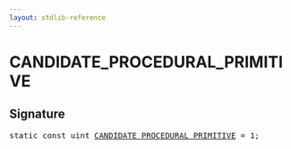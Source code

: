 ```yaml
---
layout: stdlib-reference
---
```


# CANDIDATE_PROCEDURAL_PRIMITIVE

## Signature
<pre>
<span class='code_keyword'>static</span> <span class='code_keyword'>const</span> uint <a href="/stdlib-reference/global-decls/CANDIDATE_PROCEDURAL_PRIMITIVE" class="code_var">CANDIDATE_PROCEDURAL_PRIMITIVE</a> = 1;
</pre>

